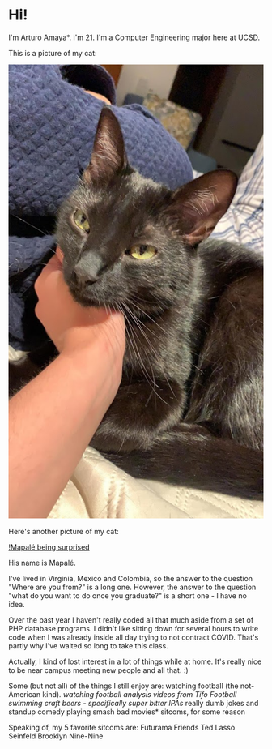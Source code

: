 # Hi! 
I'm Arturo Amaya*. I'm 21. I'm a Computer Engineering major here at UCSD. 

This is a picture of my cat:

![Mapalé being cute](1956a31a-7fee-4a61-98c9-283a36ebf2f2.jpg)

Here's another picture of my cat:

[!Mapalé being surprised](IMG_3804.JPG)

His name is Mapalé.

I've lived in Virginia, Mexico and Colombia, so the answer to the question "Where are you from?" is a long one. However, the answer to the question "what do you want to do once you graduate?" is a short one - I have no idea.

Over the past year I haven't really coded all that much aside from a set of PHP database programs. I didn't like sitting down for several hours to write code when I was already inside all day trying to not contract COVID. That's partly why I've waited so long to take this class.

Actually, I kind of lost interest in a lot of things while at home. It's really nice to be near campus meeting new people and all that. :)

Some (but not all) of the things I still enjoy are:
watching football (the not-American kind)*.
watching football analysis videos from Tifo Football
swimming
craft beers - specifically super bitter IPAs*
really dumb jokes and standup comedy
playing smash
bad movies*
sitcoms, for some reason

Speaking of, my 5 favorite sitcoms are:
Futurama
Friends
Ted Lasso
Seinfeld
Brooklyn Nine-Nine


